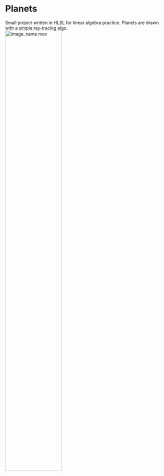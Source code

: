 # Planets
Small project written in HLSL for linear algebra practice.
Planets are drawn with a simple ray-tracing algo.
<br>
<img loading="lazy" src="./Coordinated001.mov" alt="image_name mov" width=60%/>
<br>
